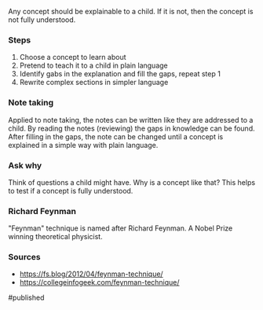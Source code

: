 Any concept should be explainable to a child. If it is not, then the concept is not fully understood.

### Steps 
1. Choose a concept to learn about
2. Pretend to teach it to a child in plain language
3. Identify gabs in the explanation and fill the gaps, repeat step 1
4. Rewrite complex sections in simpler language

### Note taking
Applied to note taking, the notes can be written like they are addressed to a child. By reading the notes (reviewing) the gaps in knowledge can be found. After filling in the gaps, the note can be changed until a concept is explained in a simple way with plain language. 

### Ask why
Think of questions a child might have. Why is a concept like that? This helps to test if a concept is fully understood.

### Richard Feynman
"Feynman" technique is named after Richard Feynman. A Nobel Prize winning theoretical physicist.  

### Sources
- https://fs.blog/2012/04/feynman-technique/
- https://collegeinfogeek.com/feynman-technique/

#published